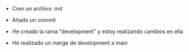 - Creo un archivo .md

- Añado un commit

- He creado la rama "development" y estoy realizando cambios en ella

- He realizado un merge de development a main
